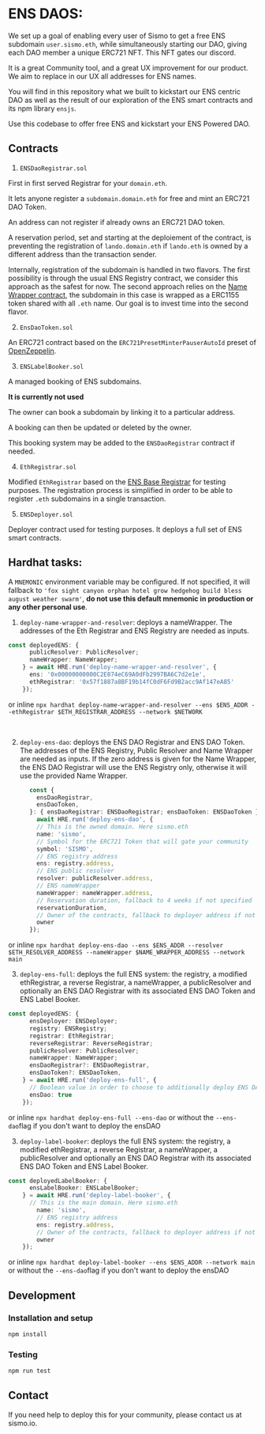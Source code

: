 # ENS DAOS: 

We set up a goal of enabling every user of Sismo to get a free ENS subdomain `user.sismo.eth`, while simultaneously starting our DAO, giving each DAO member a unique ERC721 NFT. This NFT gates our discord.

It is a great Community tool, and a great UX improvement for our product. We aim to replace in our UX all addresses for ENS names.

You will find in this repository what we built to kickstart our ENS centric DAO as well as the result of our exploration of the ENS smart contracts and its npm library `ensjs`. 

Use this codebase to offer free ENS and kickstart your ENS Powered DAO.

## Contracts

1. `ENSDaoRegistrar.sol`

First in first served Registrar for your `domain.eth`.

It lets anyone register a `subdomain.domain.eth` for free and mint an ERC721 DAO Token.

An address can not register if already owns an ERC721 DAO token.

A reservation period, set and starting at the deploiement of the contract, is preventing the registration of `lando.domain.eth` if `lando.eth` is owned by a different address than the transaction sender.

Internally, registration of the subdomain is handled in two flavors. The first possibility is through the usual ENS Registry contract, we consider this approach as the safest for now. The second approach relies on the [Name Wrapper contract](https://github.com/ensdomains/name-wrapper), the subdomain in this case is wrapped as a ERC1155 token shared with all `.eth` name. Our goal is to invest time into the second flavor.

2. `EnsDaoToken.sol`

An ERC721 contract based on the `ERC721PresetMinterPauserAutoId` preset of [OpenZeppelin](https://openzeppelin.com/).


3. `ENSLabelBooker.sol`

A managed booking of ENS subdomains.

**It is currently not used**

The owner can book a subdomain by linking it to a particular address.

A booking can then be updated or deleted by the owner.

This booking system may be added to the `ENSDaoRegistrar` contract if needed.

4. `EthRegistrar.sol` 
   
Modified `EthRegistrar` based on the [ENS Base Registrar](https://github.com/ensdomains/ens-contracts/blob/master/contracts/ethregistrar/BaseRegistrarImplementation.sol) for testing purposes. The registration process is simplified in order to be able to register `.eth` subdomains in a single transaction.

5. `ENSDeployer.sol`

Deployer contract used for testing purposes. It deploys a full set of ENS smart contracts.

## Hardhat tasks:

A `MNEMONIC` environment variable may be configured. If not specified, it will fallback to `'fox sight canyon orphan hotel grow hedgehog build bless august weather swarm'`, **do not use this default mnemonic in production or any other personal use**.

1. `deploy-name-wrapper-and-resolver`: deploys a nameWrapper. The addresses of the Eth Registrar and ENS Registry are needed as inputs.

```typescript
const deployedENS: {
      publicResolver: PublicResolver;
      nameWrapper: NameWrapper;
    } = await HRE.run('deploy-name-wrapper-and-resolver', {
      ens: '0x00000000000C2E074eC69A0dFb2997BA6C7d2e1e',
      ethRegistrar: '0x57f1887a8BF19b14fC0dF6Fd9B2acc9Af147eA85'
    });
```
or inline
`npx hardhat deploy-name-wrapper-and-resolver --ens $ENS_ADDR --ethRegistrar $ETH_REGISTRAR_ADDRESS --network $NETWORK`

<br />

2.  `deploy-ens-dao`: deploys the ENS DAO Registrar and ENS DAO Token. The addresses of the ENS Registry, Public Resolver and Name Wrapper are needed as inputs. If the zero address is given for the Name Wrapper, the ENS DAO Registrar will use the ENS Registry only, otherwise it will use the provided Name Wrapper.

```typescript
      const {
        ensDaoRegistrar,
        ensDaoToken,
      }: { ensDaoRegistrar: ENSDaoRegistrar; ensDaoToken: ENSDaoToken } =
        await HRE.run('deploy-ens-dao', {
        // This is the owned domain. Here sismo.eth
        name: 'sismo',
        // Symbol for the ERC721 Token that will gate your community
        symbol: 'SISMO',
        // ENS registry address
        ens: registry.address,
        // ENS public resolver
        resolver: publicResolver.address,
        // ENS nameWrapper 
        nameWrapper: nameWrapper.address,
        // Reservation duration, fallback to 4 weeks if not specified
        reservationDuration,
        // Owner of the contracts, fallback to deployer address if not specified
        owner
      });
```
or inline
`npx hardhat deploy-ens-dao --ens $ENS_ADDR --resolver $ETH_RESOLVER_ADDRESS --nameWrapper $NAME_WRAPPER_ADDRESS --network main`
<br />

3. `deploy-ens-full`: deploys the full ENS system: the registry, a modified ethRegistrar, a reverse Registrar, a nameWrapper, a publicResolver and optionally an ENS DAO Registrar with its associated ENS DAO Token and ENS Label Booker.

```typescript
const deployedENS: {
      ensDeployer: ENSDeployer;
      registry: ENSRegistry;
      registrar: EthRegistrar;
      reverseRegistrar: ReverseRegistrar;
      publicResolver: PublicResolver;
      nameWrapper: NameWrapper;
      ensDaoRegistrar?: ENSDaoRegistrar,
      ensDaoToken?: ENSDaoToken,
    } = await HRE.run('deploy-ens-full', {
      // Boolean value in order to choose to additionally deploy ENS DAO related contracts
      ensDao: true
    });
```
or inline
`npx hardhat deploy-ens-full --ens-dao`
or without the `--ens-dao`flag if you don't want to deploy the ensDAO

3. `deploy-label-booker`: deploys the full ENS system: the registry, a modified ethRegistrar, a reverse Registrar, a nameWrapper, a publicResolver and optionally an ENS DAO Registrar with its associated ENS DAO Token and ENS Label Booker.

```typescript
const deployedLabelBooker: {
      ensLabelBooker: ENSLabelBooker;
    } = await HRE.run('deploy-label-booker', {
      // This is the main domain. Here sismo.eth
        name: 'sismo',
        // ENS registry address
        ens: registry.address,
        // Owner of the contracts, fallback to deployer address if not specified
        owner
    });
```
or inline
`npx hardhat deploy-label-booker --ens $ENS_ADDR --network main`
or without the `--ens-dao`flag if you don't want to deploy the ensDAO

## Development

### Installation and setup

```bash
npm install
```

### Testing

```bash
npm run test
```

## Contact

If you need help to deploy this for your community, please contact us at sismo.io.

